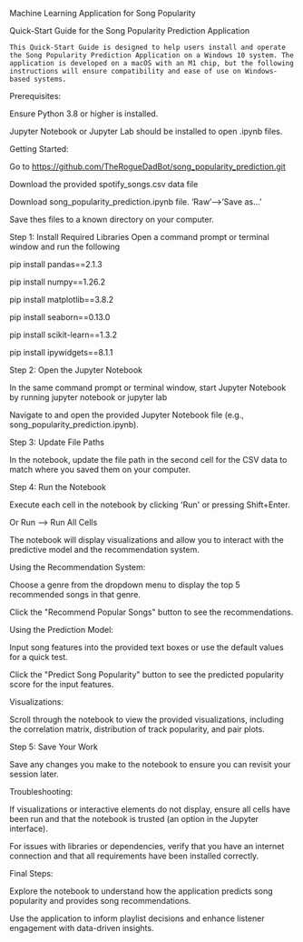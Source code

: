Machine Learning Application for Song Popularity

Quick-Start Guide for the Song Popularity Prediction Application

	This Quick-Start Guide is designed to help users install and operate the Song Popularity Prediction Application on a Windows 10 system. The application is developed on a macOS with an M1 chip, but the following instructions will ensure compatibility and ease of use on Windows-based systems.


Prerequisites:

Ensure Python 3.8 or higher is installed.  

Jupyter Notebook or Jupyter Lab should be installed to open .ipynb files.


Getting Started:

Go to https://github.com/TheRogueDadBot/song_popularity_prediction.git

Download the provided spotify_songs.csv data file 

Download song_popularity_prediction.ipynb file. ‘Raw’—>’Save as…’

Save thes files to a known directory on your computer.


Step 1: Install Required Libraries
Open a command prompt or terminal window and run the following

pip install pandas==2.1.3

pip install numpy==1.26.2

pip install matplotlib==3.8.2

pip install seaborn==0.13.0

pip install scikit-learn==1.3.2

pip install ipywidgets==8.1.1


Step 2: Open the Jupyter Notebook

In the same command prompt or terminal window, start Jupyter Notebook by running jupyter notebook or jupyter lab

Navigate to and open the provided Jupyter Notebook file (e.g., song_popularity_prediction.ipynb).


Step 3: Update File Paths

In the notebook, update the file path in the second cell for the CSV data to match where you saved them on your computer.  


Step 4: Run the Notebook

Execute each cell in the notebook by clicking 'Run' or pressing Shift+Enter.

Or Run —> Run All Cells

The notebook will display visualizations and allow you to interact with the predictive model and the recommendation system.


Using the Recommendation System:

Choose a genre from the dropdown menu to display the top 5 recommended songs in that genre.

Click the "Recommend Popular Songs" button to see the recommendations.


Using the Prediction Model:

Input song features into the provided text boxes or use the default values for a quick test.

Click the "Predict Song Popularity" button to see the predicted popularity score for the input features.


Visualizations:

Scroll through the notebook to view the provided visualizations, including the correlation matrix, distribution of track popularity, and pair plots.


Step 5: Save Your Work

Save any changes you make to the notebook to ensure you can revisit your session later.


Troubleshooting:

If visualizations or interactive elements do not display, ensure all cells have been run and that the notebook is trusted (an option in the Jupyter interface).

For issues with libraries or dependencies, verify that you have an internet connection and that all requirements have been installed correctly.


Final Steps:

Explore the notebook to understand how the application predicts song popularity and provides song recommendations.

Use the application to inform playlist decisions and enhance listener engagement with data-driven insights.
